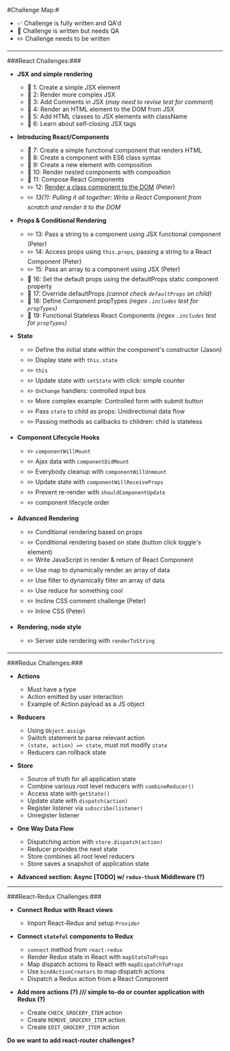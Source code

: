 #Challenge Map:#

- :white_check_mark: Challenge is fully written and QA'd 
- :pencil: Challenge is written but needs QA 
- :pencil2: Challenge needs to be written

---

###React Challenges:###

- **JSX and simple rendering**
  - :pencil: 1: Create a simple JSX element
  - :pencil: 2: Render more complex JSX
  - :pencil: 3: Add Comments in JSX (*may need to revise test for comment*)
  - :pencil: 4: Render an HTML element to the DOM from JSX
  - :pencil: 5: Add HTML classes to JSX elements with className
  - :pencil: 6: Learn about self-closing JSX tags

- **Introducing React/Components**
  - :pencil: 7: Create a simple functional component that renders HTML
  - :pencil: 8: Create a component with ES6 class syntax
  - :pencil: 9: Create a new element with composition
  - :pencil: 10: Render nested components with composition
  - :pencil: 11: Compose React Components
  - :pencil2: 12: [Render a class component to the DOM](https://github.com/FreeCodeCamp/CurriculumExpansion/issues/2#issuecomment-238180483) (Peter)
  - :pencil2: *13(?): Pulling it all together: Write a React Component from scratch and render it to the DOM*

- **Props & Conditional Rendering**
  - :pencil2: 13: Pass a string to a component using JSX functional component (Peter)
  - :pencil2: 14: Access props using `this.props`, passing a string to a React Component (Peter)
  - :pencil2: 15: Pass an array to a component using JSX (Peter)
  - :pencil: 16: Set the default props using the defaultProps static component property
  - :pencil: 17: Override defaultProps *(cannot check `defaultProps` on child)*
  - :pencil: 18: Define Component propTypes *(regex `.includes` test for `propTypes`)*
  - :pencil: 19: Functional Stateless React Components *(regex `.includes` test for `propTypes`)*

- **State**
  - :pencil2: Define the initial state within the component's constructor (Jason)
  - :pencil2: Display state with `this.state`
  - :pencil2: `this`
  - :pencil2: Update state with `setState` with click: simple counter
  - :pencil2: `OnChange` handlers: controlled input box
  - :pencil2: More complex example: Controlled form with submit button
  - :pencil2: Pass `state` to child as props: Unidirectional data flow
  - :pencil2: Passing methods as callbacks to children: child is stateless

- **Component Lifecycle Hooks**
  - :pencil2: `componentWillMount`
  - :pencil2: Ajax data with `componentDidMount`
  - :pencil2: Everybody cleanup with `componentWillUnmount`
  - :pencil2: Update state with `componentWillReceiveProps`
  - :pencil2: Prevent re-render with `shouldComponentUpdate`
  - :pencil2: component lifecycle order

- **Advanced Rendering**
  - :pencil2: Conditional rendering based on props
  - :pencil2: Conditional rendering based on state (button click toggle's element)
  - :pencil2: Write JavaScript in render & return of React Component
  - :pencil2: Use map to dynamically render an array of data
  - :pencil2: Use filter to dynamically filter an array of data
  - :pencil2: Use reduce for something cool
  - :pencil2: Incline CSS comment challenge (Peter)
  - :pencil2: Inline CSS (Peter)

- **Rendering, node style**
  - :pencil2: Server side rendering with `renderToString`

---

###Redux Challenges:###

- **Actions**
  - Must have a type
  - Action emitted by user interaction
  - Example of Action payload as a JS object

- **Reducers**
  - Using `Object.assign`
  - Switch statement to parse relevant action
  - `(state, action) => state`, must not modify `state`
  - Reducers can rollback state

- **Store**
  - Source of truth for all application state
  - Combine various root level reducers with `combineReducer()`
  - Access state with `getState()`
  - Update state with `dispatch(action)`
  - Register listener via `subscribe(listener)`
  - Unregister listener

- **One Way Data Flow**
  - Dispatching action with `store.dispatch(action)`
  - Reducer provides the next state
  - Store combines all root level reducers
  - Store saves a snapshot of application state

- **Advanced section: Async [TODO] w/ `redux-thunk` Middleware (?)**

---

###React-Redux Challenges:###

- **Connect Redux with React views**
  - Import React-Redux and setup `Provider`

- **Connect `stateful` components to Redux**
  - `connect` method from `react-redux`
  - Render Redux state in React with `mapStateToProps`
  - Map dispatch actions to React with `mapDispatchToProps`
  - Use `bindActionCreators` to map dispatch actions
  - Dispatch a Redux action from a React Component

- **Add more actions (?) /// simple to-do or counter application with Redux (?)**
  - Create `CHECK_GROCERY_ITEM` action
  - Create `REMOVE_GROCERY_ITEM` action
  - Create `EDIT_GROCERY_ITEM` action

**Do we want to add react-router challenges?** 